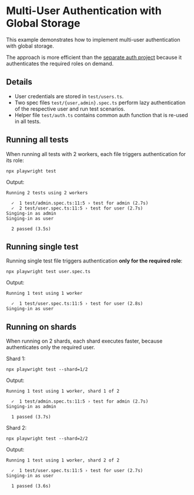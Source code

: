 # Multi-User Authentication with Global Storage

This example demonstrates how to implement multi-user authentication with global storage. 

The approach is more efficient than the [separate auth project](https://playwright.dev/docs/auth#multiple-signed-in-roles) because it authenticates the required roles on demand.

## Details
- User credentials are stored in `test/users.ts`.
- Two spec files `test/{user,admin}.spec.ts` perform lazy authentication of the respective user and run test scenarios.
- Helper file `test/auth.ts` contains common auth function that is re-used in all tests.

## Running all tests
When running all tests with 2 workers, each file triggers authentication for its role:
```
npx playwright test
```
Output:
```
Running 2 tests using 2 workers

  ✓  1 test/admin.spec.ts:11:5 › test for admin (2.7s)
  ✓  2 test/user.spec.ts:11:5 › test for user (2.7s)
Singing-in as admin
Singing-in as user

  2 passed (3.5s)
```

## Running single test 
Running single test file triggers authentication **only for the required role**:
```
npx playwright test user.spec.ts
```
Output:
```
Running 1 test using 1 worker

  ✓  1 test/user.spec.ts:11:5 › test for user (2.8s)
Singing-in as user
```

## Running on shards
When running on 2 shards, each shard executes faster, because authenticates only the required user.

Shard 1:
```
npx playwright test --shard=1/2
```
Output:
```
Running 1 test using 1 worker, shard 1 of 2

  ✓  1 test/admin.spec.ts:11:5 › test for admin (2.7s)
Singing-in as admin

  1 passed (3.7s)
```

Shard 2:
```
npx playwright test --shard=2/2
```
Output:
```
Running 1 test using 1 worker, shard 2 of 2

  ✓  1 test/user.spec.ts:11:5 › test for user (2.7s)
Singing-in as user

  1 passed (3.6s)
```